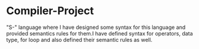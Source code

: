 # Compiler-Project
"S-" language where I have designed some syntax for this language and provided semantics rules for them.I have defined syntax for operators, data type, for loop and also defined their semantic rules as well.
